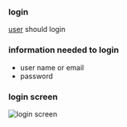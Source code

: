### login
[user](https://github.com/tegcommerce/tegcommerce-requirement/blob/master/page/user.md) should login

### information needed to login
* user name or email
* password

### login screen
<img src="https://user-images.githubusercontent.com/42984807/58269176-5e5b8f00-7d5d-11e9-8768-7ce58a5fe966.png" alt="login screen">
